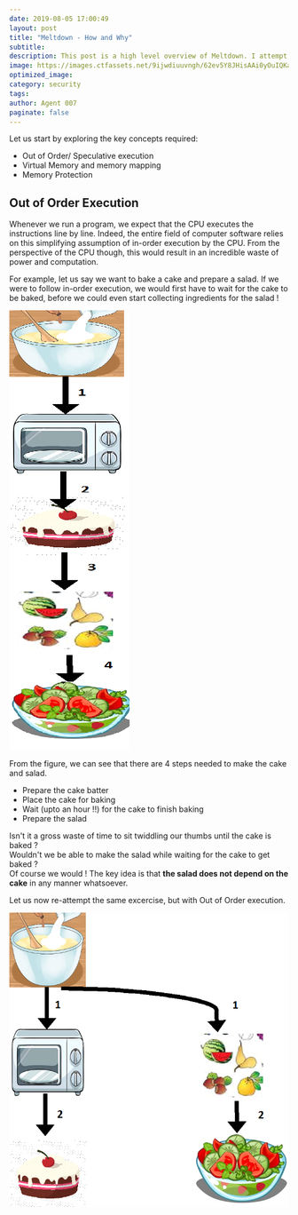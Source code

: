 ```yaml
---
date: 2019-08-05 17:00:49
layout: post
title: "Meltdown - How and Why"
subtitle: 
description: This post is a high level overview of Meltdown. I attempt to explain the nuts and bolts of meltdown without diving into too much technical detail. Only a minimal knowledge of computers is required.
image: https://images.ctfassets.net/9ijwdiuuvngh/62ev5Y8JHisAAi0yOuIQKa/5c5e3850d98b8f841cecfc66930c81c4/BP_Meltdown-Spectre.png
optimized_image:
category: security
tags:
author: Agent 007
paginate: false
---
```


Let us start by exploring the key concepts required:
- Out of Order/ Speculative execution
- Virtual Memory and memory mapping
- Memory Protection


## Out of Order Execution
Whenever we run a program, we expect that the CPU executes the instructions line by line. Indeed, the entire field of computer software relies on this simplifying assumption of in-order execution by the CPU. From the perspective of the CPU though, this would result in an incredible waste of power and computation.

For example, let us say we want to bake a cake and prepare a salad. If we were to follow in-order execution, we would first have to wait for the cake to be baked, before we could even start collecting ingredients for the salad !

![in order execution flow](/assets/img/Meltdown/In_order_cropped.png "Fig 1. In-Order Execution")

From the figure, we can see that there are 4 steps needed to make the cake and salad.
- Prepare the cake batter
- Place the cake for baking
- Wait (upto an hour !!) for the cake to finish baking
- Prepare the salad

Isn't it a gross waste of time to sit twiddling our thumbs until the cake is baked ?<br>
Wouldn't we be able to make the salad while waiting for the cake to get baked ?<br>
Of course we would ! The key idea is that **the salad does not depend on the cake** in any manner whatsoever.

Let us now re-attempt the same excercise, but with Out of Order execution.

![out of order execution flow](/assets/img/Meltdown/out_order.png "Fig 2. Out-of-Order Execution")